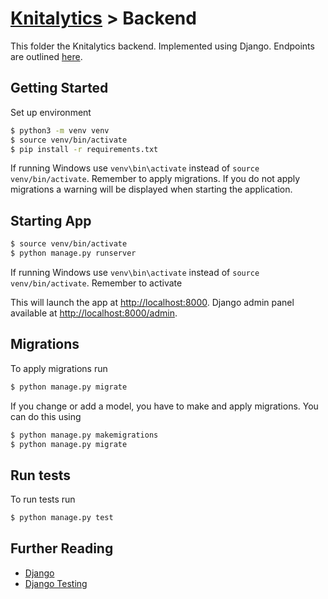 # [Knitalytics](../README.md) > Backend

This folder the Knitalytics backend. Implemented using Django. Endpoints are outlined [here](./ENDPOINTS.md).

## Getting Started

Set up environment
```bash
$ python3 -m venv venv
$ source venv/bin/activate
$ pip install -r requirements.txt
```

If running Windows use `venv\bin\activate` instead of `source venv/bin/activate`. Remember to apply migrations. If you do not apply migrations a warning will be displayed when starting the application.

## Starting App

```bash
$ source venv/bin/activate
$ python manage.py runserver
```

If running Windows use `venv\bin\activate` instead of `source venv/bin/activate`. Remember to activate 

This will launch the app at [http://localhost:8000](http://localhost:8000). Django admin panel available at [http://localhost:8000/admin](http://localhost:8000/admin).

## Migrations

To apply migrations run
```bash
$ python manage.py migrate
```

<!-- To create a superuser (Initial admin account) run
```bash
$ python manage.py createsuperuser
```
This account can be used to log in to the admin panel for the first time. -->

If you change or add a model, you have to make and apply migrations. You can do this using
```bash
$ python manage.py makemigrations
$ python manage.py migrate
```

## Run tests

To run tests run
```bash
$ python manage.py test
```

<!-- ## Fix Formatting

Check if formatting is correct using
```bash
$ black ./ --check
```

To fix any formatting errors run
```bash
$ black ./
``` -->

## Further Reading

 - [Django](https://www.djangoproject.com/start/)
 - [Django Testing](https://docs.djangoproject.com/en/3.1/topics/testing/overview/)
